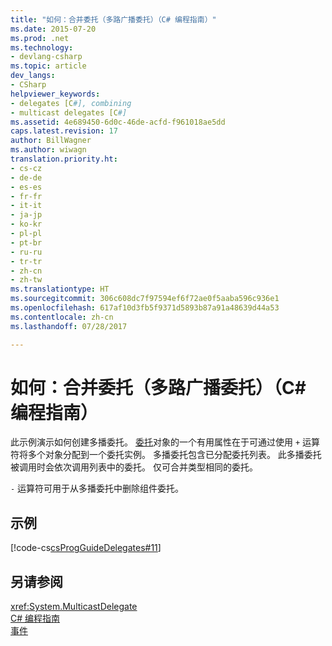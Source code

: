 ```yaml
---
title: "如何：合并委托（多路广播委托）（C# 编程指南）"
ms.date: 2015-07-20
ms.prod: .net
ms.technology:
- devlang-csharp
ms.topic: article
dev_langs:
- CSharp
helpviewer_keywords:
- delegates [C#], combining
- multicast delegates [C#]
ms.assetid: 4e689450-6d0c-46de-acfd-f961018ae5dd
caps.latest.revision: 17
author: BillWagner
ms.author: wiwagn
translation.priority.ht:
- cs-cz
- de-de
- es-es
- fr-fr
- it-it
- ja-jp
- ko-kr
- pl-pl
- pt-br
- ru-ru
- tr-tr
- zh-cn
- zh-tw
ms.translationtype: HT
ms.sourcegitcommit: 306c608dc7f97594ef6f72ae0f5aaba596c936e1
ms.openlocfilehash: 617af10d3fb5f9371d5893b87a91a48639d44a53
ms.contentlocale: zh-cn
ms.lasthandoff: 07/28/2017

---
```

# <a name="how-to-combine-delegates-multicast-delegatesc-programming-guide"></a>如何：合并委托（多路广播委托）（C# 编程指南）
此示例演示如何创建多播委托。 [委托](../../../csharp/language-reference/keywords/delegate.md)对象的一个有用属性在于可通过使用 `+` 运算符将多个对象分配到一个委托实例。 多播委托包含已分配委托列表。 此多播委托被调用时会依次调用列表中的委托。 仅可合并类型相同的委托。  
  
 `-` 运算符可用于从多播委托中删除组件委托。  
  
## <a name="example"></a>示例  
 [!code-cs[csProgGuideDelegates#11](../../../csharp/programming-guide/delegates/codesnippet/CSharp/how-to-combine-delegates-multicast-delegates_1.cs)]  
  
## <a name="see-also"></a>另请参阅  
 <xref:System.MulticastDelegate>   
 [C# 编程指南](../../../csharp/programming-guide/index.md)   
 [事件](../../../csharp/programming-guide/events/index.md)

